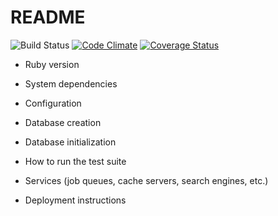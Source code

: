 # README


![Build Status](https://codeship.com/projects/5d6a51c0-ef53-0135-c679-32fa720a4e89/status?branch=master)
[![Code Climate](https://codeclimate.com/github/michalinaj/quizzes/badges/gpa.svg)](https://codeclimate.com/github/michalinaj/quizzes)
[![Coverage Status](https://coveralls.io/repos/github/michalinaj/quizzes/badge.svg?branch=master)](https://coveralls.io/github/michalinaj/quizzes?branch=master)

* Ruby version

* System dependencies

* Configuration

* Database creation

* Database initialization

* How to run the test suite

* Services (job queues, cache servers, search engines, etc.)

* Deployment instructions
